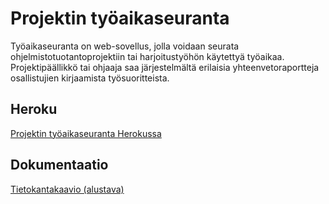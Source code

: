# Projektin työaikaseuranta

Työaikaseuranta on web-sovellus, jolla voidaan seurata ohjelmistotuotantoprojektiin tai harjoitustyöhön käytettyä työaikaa. Projektipäällikkö tai ohjaaja saa järjestelmältä erilaisia yhteenvetoraportteja osallistujien kirjaamista työsuoritteista.


## Heroku

[Projektin työaikaseuranta Herokussa](https://tyoaikaseuranta.herokuapp.com/)


## Dokumentaatio

[Tietokantakaavio (alustava)](https://github.com/isopoju/tyoaikaseuranta/blob/master/documentation/tietokantakaavio.png)
